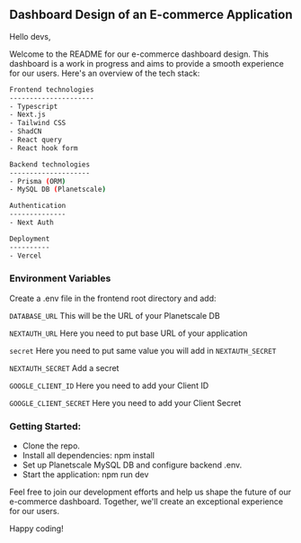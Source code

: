 ## Dashboard Design of an E-commerce Application

Hello devs,

Welcome to the README for our e-commerce dashboard design. This dashboard is a work in progress and aims to provide a smooth experience for our users. Here's an overview of the tech stack:

```bash
Frontend technologies
---------------------
- Typescript
- Next.js
- Tailwind CSS
- ShadCN
- React query
- React hook form
```

```bash
Backend technologies
--------------------
- Prisma (ORM)
- MySQL DB (Planetscale)
```

```bash
Authentication
--------------
- Next Auth
```

```bash
Deployment
----------
- Vercel
```

### Environment Variables

Create a .env file in the frontend root directory and add:

`DATABASE_URL`
This will be the URL of your Planetscale DB

`NEXTAUTH_URL`
Here you need to put base URL of your application

`secret`
Here you need to put same value you will add in `NEXTAUTH_SECRET`

`NEXTAUTH_SECRET`
Add a secret

`GOOGLE_CLIENT_ID`
Here you need to add your Client ID

`GOOGLE_CLIENT_SECRET`
Here you need to add your Client Secret

### Getting Started:

- Clone the repo.
- Install all dependencies: npm install
- Set up Planetscale MySQL DB and configure backend .env.
- Start the application: npm run dev

Feel free to join our development efforts and help us shape the future of our e-commerce dashboard. Together, we'll create an exceptional experience for our users.

Happy coding!
